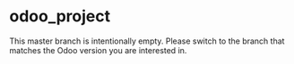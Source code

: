 # odoo_project
This master branch is intentionally empty.
Please switch to the branch that matches the Odoo version you are interested in.

